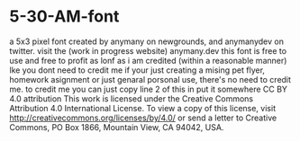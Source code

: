 # 5-30-AM-font
a 5x3 pixel font created by anymany on newgrounds, and anymanydev on twitter. visit the (work in progress website) anymany.dev
this font is free to use and free to profit as lonf as i am credited (within a reasonable manner)
lke you dont need to credit me if your just creating a mising pet flyer, homework asignment or just genaral porsonal use, there's no need to credit me.
to credit me you can just copy line 2 of this in put it somewhere
CC BY 4.0 attribution
This work is licensed under the Creative Commons Attribution 4.0 International License. To view a copy of this license, visit http://creativecommons.org/licenses/by/4.0/ or send a letter to Creative Commons, PO Box 1866, Mountain View, CA 94042, USA.
